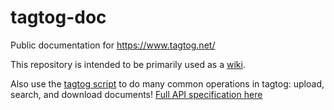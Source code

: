 # tagtog-doc

Public documentation for https://www.tagtog.net/

This repository is intended to be primarily used as a [wiki](https://github.com/tagtog/tagtog-doc/wiki).

Also use the [tagtog script](https://github.com/tagtog/tagtog-doc/blob/master/tagtog) to do many common operations in tagtog: upload, search, and download documents! [Full API specification here](https://github.com/tagtog/tagtog-doc/wiki/API-documents-v0.1)
